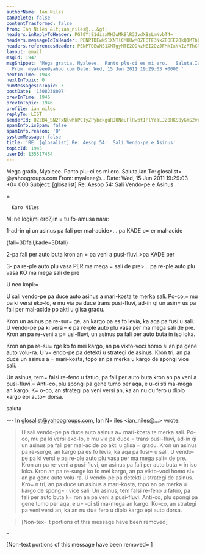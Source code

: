 ```yaml
---
authorName: Ian Niles
canDelete: false
contentTrasformed: false
from: Ian Niles &lt;ian_niles@...&gt;
headers.inReplyToHeader: PGl0YjE1disxMHJwMkBlR3JvdXBzLmNvbT4=
headers.messageIdInHeader: PENPTDEwNS1XNTlCMUUwM0ZEQTE3NkZEOEE2QkQ1MThCNkEwQHBoeC5nYmw+
headers.referencesHeader: PENPTDEwNS1XMTgyMTE2ODkzNEI2QzJFMkIxNkIzRThCNkIwQHBoeC5nYmw+LDxpdGIxNXYrMTBycDJAZUdyb3Vwcy5jb20+
layout: email
msgId: 1947
msgSnippet: 'Mega gratia, Myaleee.  Panto plu-ci es mi ero.   Saluta,Ian To: glosalist@yahoogroups.com
  From: myaleee@yahoo.com Date: Wed, 15 Jun 2011 19:29:03 +0000 '
nextInTime: 1948
nextInTopic: 0
numMessagesInTopic: 3
postDate: '1308238007'
prevInTime: 1946
prevInTopic: 1946
profile: ian_niles
replyTo: LIST
senderId: OZZB4_SN2FxNlwhkPC1yZPybckguRJ0NeuFlRwbtIPlYeaLJZ0HKS8yGmS2vrWlnJHfH19jWzj4ORgGc7pmaUJraNUDalYhh
spamInfo.isSpam: false
spamInfo.reason: '0'
systemMessage: false
title: 'RE: [glosalist] Re: Aesop 54:  Sali Vendo-pe e Asinus'
topicId: 1945
userId: 135517454
---
```



Mega gratia, Myaleee.  Panto plu-ci es mi ero.   Saluta,Ian
 To: glosalist=
@yahoogroups.com
From: myaleee@...
Date: Wed, 15 Jun 2011 19:29:03 +0=
000
Subject: [glosalist] Re: Aesop 54:  Sali Vendo-pe e Asinus












=






 



  


    
      
      
      Karo Niles

Mi ne logi(mi ero?)in =
tu fo-amusa nara:

1-ad-in qi un asinus pa fali per mal-acide>... pa KADE p=
er mal-acide 

 (fali=3Dfail,kade=3Dfall)

2-pa fali per auto buta kron an =
pa veni a pusi-fluvi.>pa KADE per

3-  pa re-ple auto plu vasa PER ma mega =
sali de pre>... pa re-ple auto plu vasa KO ma mega sali de pre

U neo kopi:=




U sali vendo-pe pa duce auto asinus a mari-kosta te merka sali.  Po-co,=
 mu pa ki versi eko-lo, e mu via pa duce trans pusi-fluvi, ad-in qi un asin=
us pa fali per mal-acide po akti u glisa gradu.



Kron un asinus pa re-sur=
ge, an kargo pa es fo levia, ka aqa pa fusi u sali.  U vendo-pe pa ki versi=
 e pa re-ple auto plu vasa per ma mega sali de pre.  Kron an pa re-veni a p=
usi-fluvi, un asinus pa fali per auto buta in iso loka.



Kron an pa re-su=
rge ko fo mei kargo, an pa vikto-voci homo si an pa gene auto volu-ra.  U v=
endo-pe pa detekti u strategi de asinus.  Kron tri, an pa duce un asinus a =
mari-kosta, topo an pa merka u kargo de spongi vice sali.



Un asinus, tem=
 falsi re-feno u fatuo, pa fali per auto buta kron an pa veni a pusi-fluvi.=
  Anti-co, plu spongi pa gene tumo per aqa, e u-ci sti ma-mega an kargo.  K=
o-co, an strategi pa veni versi an, ka an nu du fero u diplo kargo epi auto=
 dorsa.       

>   		 	



saluta

--- In glosalist@yahoogroups.com, Ian N=
iles <ian_niles@...> wrote:

>

> 

> U sali vendo-pe pa duce auto asinus a=
 mari-kosta te merka sali.  Po-co, mu pa ki versi eko-lo, e mu via pa duce =
trans pusi-fluvi, ad-in qi un asinus pa fali per mal-acide po akti u glisa =
gradu.  Kron un asinus pa re-surge, an kargo pa es fo levia, ka aqa pa fusi=
 u sali.  U vendo-pe pa ki versi e pa re-ple auto plu vasa per ma mega sali=
 de pre.  Kron an pa re-veni a pusi-fluvi, un asinus pa fali per auto buta =
in iso loka.  Kron an pa re-surge ko fo mei kargo, an pa vikto-voci homo si=
 an pa gene auto volu-ra.  U vendo-pe pa detekti u strategi de asinus.  Kro=
n tri, an pa duce un asinus a mari-kosta, topo an pa merka u kargo de spong=
i vice sali.  Un asinus, tem falsi re-feno u fatuo, pa fali per auto buta k=
ron an pa veni a pusi-fluvi.  Anti-co, plu spongi pa gene tumo per aqa, e u=
-ci sti ma-mega an kargo.  Ko-co, an strategi pa veni versi an, ka an nu du=
 fero u diplo kargo epi auto dorsa.       

>   		 	   		  

> 

> [Non-tex=
t portions of this message have been removed]

>





    
     

    
    =







   		 	   		  

[Non-text portions of this message have been removed=
]


